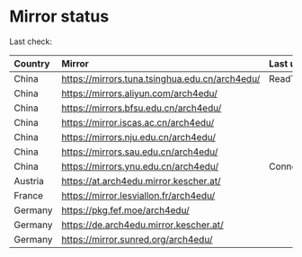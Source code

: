 <script src="./time.js"></script>
# Mirror status
Last check: <script type="text/javascript">localize(1686021748.9278197);</script>

|Country|Mirror|Last update|
|:------|:-----|:----------|
|China|https://mirrors.tuna.tsinghua.edu.cn/arch4edu/|ReadTimeout|
|China|https://mirrors.aliyun.com/arch4edu/|<script type="text/javascript">localize(1685948759);</script>|
|China|https://mirrors.bfsu.edu.cn/arch4edu/|<script type="text/javascript">localize(1685990190);</script>|
|China|https://mirror.iscas.ac.cn/arch4edu/|<script type="text/javascript">localize(1685990190);</script>|
|China|https://mirrors.nju.edu.cn/arch4edu/|<script type="text/javascript">localize(1685903250);</script>|
|China|https://mirrors.sau.edu.cn/arch4edu/|<script type="text/javascript">localize(1673850842);</script>|
|China|https://mirrors.ynu.edu.cn/arch4edu/|ConnectTimeout|
|Austria|https://at.arch4edu.mirror.kescher.at/|<script type="text/javascript">localize(1685990190);</script>|
|France|https://mirror.lesviallon.fr/arch4edu/|<script type="text/javascript">localize(1685990190);</script>|
|Germany|https://pkg.fef.moe/arch4edu/|<script type="text/javascript">localize(1685990190);</script>|
|Germany|https://de.arch4edu.mirror.kescher.at/|<script type="text/javascript">localize(1685990190);</script>|
|Germany|https://mirror.sunred.org/arch4edu/|<script type="text/javascript">localize(1685990190);</script>|

<script src="./tablefilter/tablefilter.js"></script>
<script src="./table.js"></script>